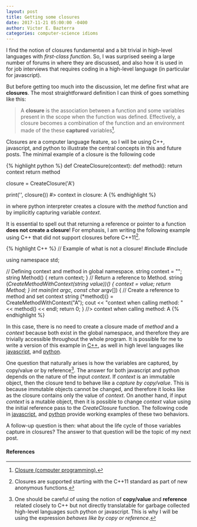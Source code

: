 ```yaml
---
layout: post
title: Getting some closures
date: 2017-11-21 05:00:00 -0400
author: Victor E. Bazterra
categories: computer-science idioms
---
```


I find the notion of closures fundamental and a bit trivial in high-level languages with *first-class function*. So, I was surprised seeing a large number of forums in where they are discussed, and also how it is used in for job interviews that requires coding in a high-level language (in particular for javascript).

But before getting too much into the discussion, let me define first what are **closures**. The most straightforward definition I can think of goes something like this:

> A **closure** is the association between a function and some variables present in the scope when the function was defined. Effectively, a closure becomes a combination of the function and an environment made of the these **captured** variables[^1].

Closures are a computer language feature, so I will be using C++, javascript, and python to illustrate the central concepts in this and future posts. The minimal example of a closure is the following code

{% highlight python %}
def CreateClosure(context):
    def method():
        return context
    return method

closure = CreateClosure('A')

print('', closure())
#> context in closure: A
{% endhighlight %}

in where python interpreter creates a closure with the *method* function and by implicitly capturing variable *context*.

It is essential to spell out that returning a reference or pointer to a function **does not create a closure**! For emphasis, I am writing the following example using C++ that did not support closures before C++11[^2].

{% highlight C++ %}
// Example of what is not a closure!
#include <iostream>
#include <sting>

using namespace std;

// Defining context and method in global namespace.
string context = "";
string Method()
{
    return context;
}
// Return a reference to Method.
string (*CreateMethodWithContext(string value))()
{
    context = value;
    return Method;
}
int main(int argc, const char* argv[])
{
    // Create a reference to method and set context
    string (*method)() = CreateMethodWithContext("A");
    cout << "context when calling method: " << method() << endl;
    return 0;
}
//> context when calling method: A
{% endhighlight %}

In this case, there is no need to create a closure made of *method* and a *context* because both exist in the global namespace, and therefore they are trivially accessible throughout the whole program. It is possible for me to write a version of this example in  [C++](https://github.com/baites/examples/blob/master/idioms/c%2B%2B/NoClosure.C), as well in high level languages like [javascript](https://github.com/baites/examples/blob/master/idioms/javascript/NoClosure.js), and [python](https://github.com/baites/examples/blob/master/idioms/python/NoClosure.py).

One question that naturally arises is how the variables are captured, by copy/value or by reference[^3]. The answer for both javascript and python depends on the nature of the input *context*. If *context* is an immutable object, then the closure tend to behave like a *capture by copy/value*. This is because immutable objects cannot be changed, and therefore it looks like as the closure contains only the value of *context*. On another hand, if input *context* is a mutable object, then it is possible to change *context* value using the initial reference pass to the *CreateClosure* function. The following code in [javascript](https://github.com/baites/examples/blob/master/idioms/javascript/SimpleClosure.js), and [python](https://github.com/baites/examples/blob/master/idioms/python/SimpleClosure.py) provide working examples of these two behaviors.

A follow-up question is then: what about the life cycle of those variables capture in closures? The answer to that question will be the topic of my next post.

#### References

[^1]: [Closure (computer programming).](https://en.wikipedia.org/wiki/Closure_(computer_programming))

[^2]: Closures are supported starting with the C++11 standard as part of new anonymous functions.

[^3]: One should be careful of using the notion of **copy/value** and **reference** related closely to C++ but not directly translatable for garbage collected high-level languages such python or javascript. This is why I will be using the expression *behaves like by copy or reference*.
